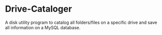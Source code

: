 # Drive-Cataloger
A disk utility program to catalog all folders/files on a specific drive and save all information on a MySQL database.

